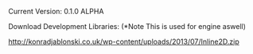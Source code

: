 Current Version: 0.1.0 ALPHA

Download Development Libraries: (*Note This is used for engine aswell)

http://konradjablonski.co.uk/wp-content/uploads/2013/07/Inline2D.zip